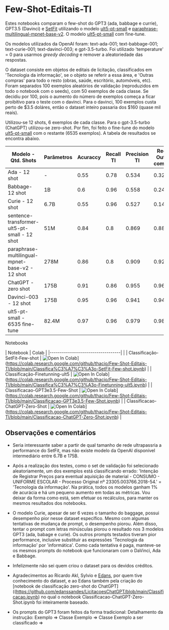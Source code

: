 # Few-Shot-Editais-TI

Estes notebooks comparam o few-shot do GPT3 (ada, babbage e currie), GPT3.5 (Davinci) e [SetFit](https://github.com/huggingface/setfit) utilizando o modelo [ult5-pt-small](tgsc/sentence-transformer-ult5-pt-small) e [paraphrase-multilingual-mpnet-base-v2](sentence-transformers/paraphrase-multilingual-mpnet-base-v2). O modelo [ult5-pt-small](tgsc/ult5-pt-small) com fine-tune.

Os modelos utilizados da OpenAI foram: text-ada-001; text-babbage-001; text-curie-001; text-davinci-003; e gpt-3.5-turbo. Foi utilizado 'temperature' = 0 para usarmos *greedy decoding* e remover a aleatoriedade das respostas.

O dataset consiste em objetos de editais de licitação, classificados em 'Tecnologia da informação', se o objeto se referir a essa área, e 'Outras compras' para todo o resto (obras, saúde, escritório, automóveis, etc). Foram separados 100 exemplos aleatórios de validação (reproduzidos em todo o notebook com o seeds), com 50 exemplos de cada classe. Se decidiu por 100, pois o aumento do número de exemplos começa a ficar proibitivo para o teste com o davinci. Para o davinci, 100 exemplos custa perto de $3.5 doláres, então o dataset inteiro passaria dos $160 (quase mil reais). 

Utilizou-se 12 shots, 6 exemplos de cada classe. Para o gpt-3.5-turbo (ChatGPT) utilizou-se zero-shot. Por fim, foi feito o fine-tune do modelo [ult5-pt-small](tgsc/sentence-transformer-ult5-pt-small) com o restante (6535 exemplos). A tabela de resultados se encontra abaixo.


| Modelo - Qtd. Shots                               | Parâmetros | Acuraccy | Recall TI | Precision TI | Recall Outras compras | Precision Outras compras |
|---------------------------------------------------|------------|----------|-----------|--------------|-----------------------|--------------------------|
| Ada - 12 shot                                     |    -      | 0.55     | 0.78      | 0.534        | 0.32                  | 0.592                    |
| Babbage- 12 shot                                  | 1B         | 0.6      | 0.96      | 0.558        | 0.24                  | 0.857                    |
| Curie - 12 shot                                   | 6.7B       | 0.55     | 0.96      | 0.527        | 0.14                  | 0.77                     |
| sentence-transformer-ult5-pt-small - 12 shot    | 51M        | 0.84     | 0.8       | 0.869        | 0.88                  | 0.814                    |
| paraphrase-multilingual-mpnet-base-v2 - 12 shot | 278M       | 0.86     | 0.8       | 0.909        | 0.92                  | 0.821                    |
| ChatGPT - zero shot                               | 175B       | 0.91     | 0.86      | 0.955        | 0.96                  | 0.872                    |
| Davinci-003 - 12 shot                             | 175B       | 0.95     | 0.96      | 0.941        | 0.94                  | 0.959                    |
| ult5-pt-small - 6535 fine-tune                    | 82.4M      | 0.97     | 0.96      | 0.979        | 0.98                  | 0.96                     |

Notebooks

| Notebook | Colab |
|-----------------------------------|   |
| Classificação-SetFit-Few-shot | ![Open In Colab](https://colab.research.google.com/assets/colab-badge.svg)](https://colab.research.google.com/github/thacio/Few-Shot-Editais-TI/blob/main/Classifica%C3%A7%C3%A3o-SetFit-Few-shot.ipynb) |
| Classificação-Finetunning-ult5 | ![Open In Colab](https://colab.research.google.com/assets/colab-badge.svg)](https://colab.research.google.com/github/thacio/Few-Shot-Editais-TI/blob/main/Classifica%C3%A7%C3%A3o-Finetunning-ult5.ipynb) |
| Classificacao-GPT3e3.5-Few-Shot | ![Open In Colab](https://colab.research.google.com/assets/colab-badge.svg)](https://colab.research.google.com/github/thacio/Few-Shot-Editais-TI/blob/main/Classificacao-GPT3e3.5-Few-Shot.ipynb) |
| Classificacao-ChatGPT-Zero-Shot | ![Open In Colab](https://colab.research.google.com/assets/colab-badge.svg)](https://colab.research.google.com/github/thacio/Few-Shot-Editais-TI/blob/main/Classificacao-ChatGPT-Zero-Shot.ipynb) |


## Observações e comentários

- Seria interessante saber a partir de qual tamanho de rede ultrapassria a performance do SetFit, mas não existe modelo da OpenAI disponível intermediário entre 6.7B e 175B. 

- Após a realização dos testes, como o set de validação foi selecionado aleatoriamente, um dos exemplos está classificando errado: 'Intenção de Registrar Preços para eventual aquisição de material - CONSUMO - UNIFORME ESCOLAR - Processo Original nº 23305.003766.2018-54.' = 'Tecnologia da informação'. Na prática, todos os modelos ganham 1% de acurácia e há um pequeno aumento em todas as métricas. Vou deixar da forma como está, sem efetuar os recálculos, para manter os mesmos resultados dos notebooks.

- O modelo Curie, apesar de ser 6 vezes o tamanho do baggage, possui desempenho pior nesse dataset específico. Mesmo com algumas tentativas de mudança de prompt, o desempenho piorou. Além disso, tentar o prompt com letras minúsculas piorou o resultado nos 3 modelos GPT3 (ada, babage e curie). Os outros prompts testados tiveram pior performance, inclusive substituir as expressões 'Tecnologia da informação' por 'informática'. Como cada tentativa é paga, manteve-se os mesmos prompts do notebook que funcionaram com o DaVinci, Ada e Babbage. 

- Infelizmente não sei quem criou o dataset para os devidos créditos.

- Agradecimentos ao Ricardo Akl, Sylvio e [Edans](https://github.com/edanssandes), por quem tive conhecimento do dataset, e ao Edans também pela criação do [notebook de classificação zero-shot do ChatGPT]((https://github.com/edanssandes/LicitacoesChatGPT/blob/main/Classificacao.ipynb) no qual o notebook Classificacao-ChatGPT-Zero-Shot.ipynb foi inteiramente baseado.

- Os prompts do GPT3 foram feitos da forma tradicional:
Detalhamento da instrução:
Exemplo => Classe
Exemplo => Classe
Exemplo a ser classificado =>
